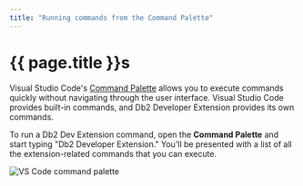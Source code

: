 ```yaml
---
title: "Running commands from the Command Palette"
---
```


# {{ page.title }}s

Visual Studio Code's [Command Palette](https://code.visualstudio.com/docs/getstarted/userinterface#_command-palette) allows you to execute commands quickly without navigating through the user interface. Visual Studio Code provides built-in commands, and Db2 Developer Extension provides its own commands.

To run a Db2 Dev Extension command, open the **Command Palette** and start typing "Db2 Developer Extension." You'll be presented with a list of all the extension-related commands that you can execute.

![VS Code command palette]({{site.baseurl}}/assets/images/tips-tricks-command-palette.gif)
